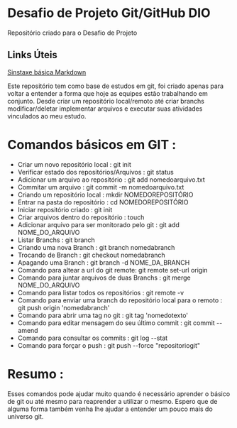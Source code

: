 # Desafio de Projeto Git/GitHub DIO

 Repositório criado para o Desafio de Projeto

## Links Úteis

[Sinstaxe básica Markdown](https://www.markdownguide.org/basic-syntax/)


 Este repositório tem como base de estudos em git, foi criado apenas para voltar a entender a forma que hoje as equipes estão trabalhando em conjunto.
 Desde criar um repositório local/remoto até criar branchs modificar/deletar implementar arquivos e executar suas atividades vinculados ao meu estudo.


# Comandos básicos em GIT : 

- Criar um novo repositório local : git init
- Verificar estado dos repositórios/Arquivos : git status
- Adicionar um arquivo ao repositório : git add nomedoarquivo.txt
- Commitar um arquivo : git commit -m nomedoarquivo.txt 
- Criando um repositório local : mkdir NOMEDOREPOSITÓRIO
- Entrar na pasta do repositório : cd NOMEDOREPOSITÓRIO
- Iniciar repositório criado : git init
- Criar arquivos dentro do repositório : touch
- Adicionar arquivo para ser monitorado pelo git : git add NOME_DO_ARQUIVO
- Listar Branchs : git branch
- Criando uma nova Branch : git branch nomedabranch
- Trocando de Branch : git checkout nomedabranch
- Apagando uma Branch : git branch -d NOME_DA_BRANCH
- Comando para altear a url do git remote: git remote set-url origin
- Comando para juntar arquivos de duas Branchs : git merge NOME_DO_ARQUIVO
- Comando para listar todos os repositórios : git remote -v
- Comando para enviar uma branch do repositório local para o remoto : git push origin 'nomedabranch'
- Comando para abrir uma tag no git : git tag 'nomedotexto'
- Comando para editar mensagem do seu último commit : git commit --amend 
- Comando para consultar os commits : git log --stat
- Comando para forçar o push : git push --force "repositoriogit"

# Resumo : 

Esses comandos pode ajudar muito quando é necessário aprender o básico de git ou até mesmo para reaprender a utilizar o mesmo.
Espero que de alguma forma também venha lhe ajudar a entender um pouco mais do universo git.
